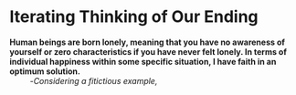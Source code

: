 # Iterating Thinking of Our Ending           
      
**Human beings are born lonely, meaning that you have no awareness of yourself or zero characteristics if you have never felt lonely. In terms of individual happiness within some specific situation, I have faith in an optimum solution.**          
&nbsp; &nbsp; &nbsp; &nbsp;&nbsp;  -_Considering a fitictious example,_  

